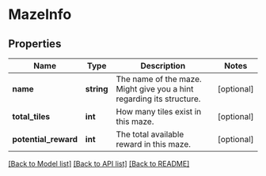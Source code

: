 # MazeInfo

## Properties
Name | Type | Description | Notes
------------ | ------------- | ------------- | -------------
**name** | **string** | The name of the maze. Might give you a hint regarding its structure. | [optional] 
**total_tiles** | **int** | How many tiles exist in this maze. | [optional] 
**potential_reward** | **int** | The total available reward in this maze. | [optional] 

[[Back to Model list]](../README.md#documentation-for-models) [[Back to API list]](../README.md#documentation-for-api-endpoints) [[Back to README]](../README.md)


